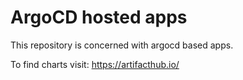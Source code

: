 # ArgoCD hosted apps
This repository is concerned with argocd based apps.

To find charts visit: https://artifacthub.io/